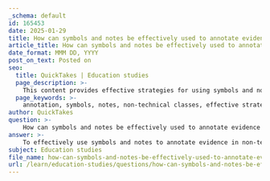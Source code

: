 ```yaml
---
_schema: default
id: 165453
date: 2025-01-29
title: How can symbols and notes be effectively used to annotate evidence in non-technical classes?
article_title: How can symbols and notes be effectively used to annotate evidence in non-technical classes?
date_format: MMM DD, YYYY
post_on_text: Posted on
seo:
  title: QuickTakes | Education studies
  page_description: >-
    This content provides effective strategies for using symbols and notes to annotate evidence in non-technical classes, focusing on abbreviation systems, meaningful annotations, organizational techniques, highlighting, and regular review.
  page_keywords: >-
    annotation, symbols, notes, non-technical classes, effective strategies, abbreviations, organizational techniques, highlighting, color coding, active reading, review, synthesis, interactive practices
author: QuickTakes
question: >-
    How can symbols and notes be effectively used to annotate evidence in non-technical classes?
answer: >-
    To effectively use symbols and notes to annotate evidence in non-technical classes, consider the following strategies based on the gathered information:\n\n1. **Use of Abbreviations and Symbols**: Develop a personal system of abbreviations and symbols that resonate with you. For example, use "assoc" for associated, "&" for and, or "#" for number. This will help you take notes more quickly and efficiently. Limiting the number of symbols you use can also prevent confusion.\n\n2. **Meaningful Annotations**: Ensure that your annotations are meaningful and relevant to your learning objectives. For instance, instead of simply noting an observation like "hurts Dahl," you could analyze it by writing "causes Dahl to hate adults." This deeper level of engagement helps in understanding and recalling information later.\n\n3. **Organizational Techniques**: Organize your notes in a way that makes sense to you. Some students find color-coding effective, while others prefer using the left margin for questions and the right margin for observations. This structure can help you quickly locate key concepts and evidence when reviewing.\n\n4. **Highlighting and Color Coding**: Use highlighting to mark important sections and color coding to differentiate between types of information (e.g., definitions, theories, examples). This visual distinction can make it easier to navigate your notes during exam preparation.\n\n5. **Leave Space for Expansion**: When taking notes, leave space to add additional thoughts or clarifications later. This allows for a more comprehensive understanding of the material as you continue to engage with it.\n\n6. **Annotation Techniques**: Engage actively with the text by annotating as you read. This can include underlining key points, writing questions in the margins, or summarizing sections in your own words. This practice not only aids comprehension but also helps in retaining information.\n\n7. **Review and Synthesis**: Regularly review your annotated notes to reinforce your understanding. This can be more efficient than creating separate reading notes, as your annotations will already highlight critical concepts and evidence.\n\n8. **Interactive Practices**: Consider grouping related resources or topics together in your notes. This can help you focus on specific themes or concepts, making it easier to synthesize information across different materials.\n\nBy implementing these strategies, you can enhance your ability to annotate evidence effectively in non-technical classes, leading to a deeper understanding and better retention of the material.
subject: Education studies
file_name: how-can-symbols-and-notes-be-effectively-used-to-annotate-evidence-in-nontechnical-classes.md
url: /learn/education-studies/questions/how-can-symbols-and-notes-be-effectively-used-to-annotate-evidence-in-nontechnical-classes
---
```


&nbsp;